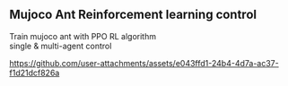 ## Mujoco Ant Reinforcement learning control


Train mujoco ant with PPO RL algorithm \
single & multi-agent control



https://github.com/user-attachments/assets/e043ffd1-24b4-4d7a-ac37-f1d21dcf826a

